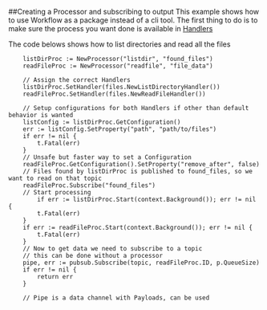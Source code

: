 ##Creating a Processor and subscribing to output
This example shows how to use Workflow as a package instead of a cli tool. 
The first thing to do is to make sure the process you want done is available in [Handlers](/handlers/readme.MD)

The code belows shows how to list directories and read all the files
```golang
	listDirProc := NewProcessor("listdir", "found_files")
    readFileProc := NewProcessor("readfile", "file_data")
    
    // Assign the correct Handlers
    listDirProc.SetHandler(files.NewListDirectoryHandler())
    readFileProc.SetHandler(files.NewReadFileHandler())

    // Setup configurations for both Handlers if other than default behavior is wanted
    listConfig := listDirProc.GetConfiguration()
	err := listConfig.SetProperty("path", "path/to/files")
	if err != nil {
		t.Fatal(err)
    }
    // Unsafe but faster way to set a Configuration
    readFileProc.GetConfiguration().SetProperty("remove_after", false)
    // Files found by listDirProc is published to found_files, so we want to read on that topic
    readFileProc.Subscribe("found_files")
    // Start processing
    	if err := listDirProc.Start(context.Background()); err != nil {
		t.Fatal(err)
	}
	if err := readFileProc.Start(context.Background()); err != nil {
		t.Fatal(err)
    }
    // Now to get data we need to subscribe to a topic
    // this can be done without a processor
    pipe, err := pubsub.Subscribe(topic, readFileProc.ID, p.QueueSize)
	if err != nil {
		return err
    }

    // Pipe is a data channel with Payloads, can be used 
    



```